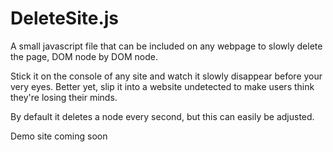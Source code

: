 # DeleteSite.js
A small javascript file that can be included on any webpage to slowly delete the page, DOM node by DOM node.

Stick it on the console of any site and watch it slowly disappear before your very eyes.  Better yet, slip it into a website undetected to make users think they're losing their minds.

By default it deletes a node every second, but this can easily be adjusted.

Demo site coming soon

